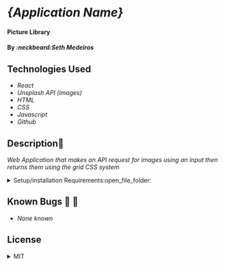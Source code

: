 # _{Application Name}_

#### Picture Library

#### By _**:neckbeard:Seth Medeiros**_

## Technologies Used

* _React_
* _Unsplash API (images)_
* _HTML_
* _CSS_
* _Javascript_
* _Github_

## Description:memo:

_Web Application that makes an API request for images using an input then returns them using the grid CSS system_

<details>
  <summary>Setup/installation Requirements:open_file_folder:</summary>
  
## Setup and Use

### Prerequisites
* [Node](https://nodejs.org/en/)
* A text editor like [VS Code](https://code.visualstudio.com/)

### Installation
1. Clone the repository: `$ git clone https://github.com/Medeirosseth/Picture-Library`
2. Navigate to the `Picture-Library` directory on your computer
3. Open with your preferred text editor to view the code base
4. To start a development server and view the project in the browser:
    * Navigate to `Picture-Library` in your command line
    * Run the command `npm install` to install dependencies
    * Finally, run the command `npm run start` to start a development server

</details>


## Known Bugs :no_entry_sign: :bug:

* _None known_

## License

<details>
  <summary>MIT</summary>
Copyright <2021> <Seth Medeiros>

Permission is hereby granted, free of charge, to any person obtaining a copy of this software and associated documentation files (the "Software"), to deal in the Software without restriction, including without limitation the rights to use, copy, modify, merge, publish, distribute, sublicense, and/or sell copies of the Software, and to permit persons to whom the Software is furnished to do so, subject to the following conditions:

The above copyright notice and this permission notice shall be included in all copies or substantial portions of the Software.

THE SOFTWARE IS PROVIDED "AS IS", WITHOUT WARRANTY OF ANY KIND, EXPRESS OR IMPLIED, INCLUDING BUT NOT LIMITED TO THE WARRANTIES OF MERCHANTABILITY, FITNESS FOR A PARTICULAR PURPOSE AND NONINFRINGEMENT. IN NO EVENT SHALL THE AUTHORS OR COPYRIGHT HOLDERS BE LIABLE FOR ANY CLAIM, DAMAGES OR OTHER LIABILITY, WHETHER IN AN ACTION OF CONTRACT, TORT OR OTHERWISE, ARISING FROM, OUT OF OR IN CONNECTION WITH THE SOFTWARE OR THE USE OR OTHER DEALINGS IN THE SOFTWARE.
</details>


